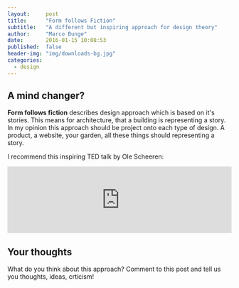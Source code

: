 ```yaml
---
layout:     post
title:      "Form follows Fiction"
subtitle:   "A different but inspiring approach for design theory"
author:     "Marco Bunge"
date:       2016-01-15 10:08:53
published:  false
header-img: "img/downloads-bg.jpg"
categories:
  - design
---
```


## A mind changer?

__Form follows fiction__ describes design approach which is based on it's stories. This means for architecture, that a building is representing a story. In my opinion this approach should be project onto each type of design. A product, a website, your garden, all these things should representing a story.

I recommend this inspiring TED talk by Ole Scheeren:

<iframe src="https://embed-ssl.ted.com/talks/ole_scheeren_why_great_architecture_should_tell_a_story.html" width="100%" frameborder="0" scrolling="no" webkitAllowFullScreen mozallowfullscreen allowFullScreen></iframe>

## Your thoughts

What do you think about this approach? Comment to this post and tell us you thoughts, ideas, crticism!

